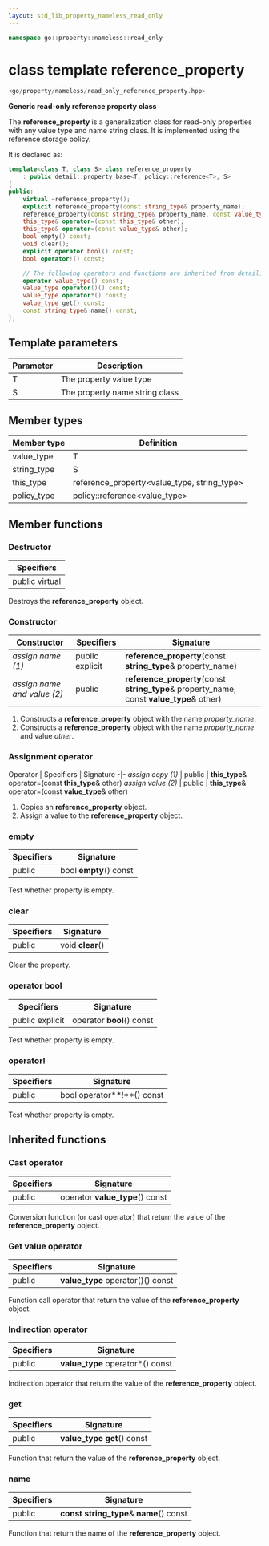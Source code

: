 ```yaml
---
layout: std_lib_property_nameless_read_only
---
```


```c++
namespace go::property::nameless::read_only
```

# class template reference_property

```c++
<go/property/nameless/read_only_reference_property.hpp>
```

**Generic read-only reference property class**

The **reference_property** is a generalization class for read-only properties with any value type and name string class.
It is implemented using the reference storage policy.

It is declared as:

```c++
template<class T, class S> class reference_property
    : public detail::property_base<T, policy::reference<T>, S>
{
public:
    virtual ~reference_property();
    explicit reference_property(const string_type& property_name);
    reference_property(const string_type& property_name, const value_type& other);
    this_type& operator=(const this_type& other);
    this_type& operator=(const value_type& other);
    bool empty() const;
    void clear();
    explicit operator bool() const;
    bool operator!() const;

    // The following operators and functions are inherited from detail::property_base<T, policy::reference<T>, S>
    operator value_type() const;
    value_type operator()() const;
    value_type operator*() const;
    value_type get() const;
    const string_type& name() const;
};
```

## Template parameters

Parameter | Description
-|-
T | The property value type
S | The property name string class

## Member types

Member type | Definition
-|-
value_type | T
string_type | S
this_type | reference_property<value_type, string_type>
policy_type | policy\::reference<value_type>

## Member functions

### Destructor

Specifiers |
-|
public virtual |

Destroys the **reference_property** object.

### Constructor

Constructor | Specifiers | Signature
-|-|-
*assign name (1)* | public explicit | **reference_property**(const **string_type**& property_name)
*assign name and value (2)* | public | **reference_property**(const **string_type**& property_name, const **value_type**& other)

1. Constructs a **reference_property** object with the name *property_name*.
2. Constructs a **reference_property** object with the name *property_name* and value *other*.

### Assignment operator

Operator | Specifiers | Signature
-|-
*assign copy (1)* | public | **this_type**& operator=(const **this_type**& other)
*assign value (2)* | public | **this_type**& operator=(const **value_type**& other)

1. Copies an **reference_property** object.
2. Assign a value to the **reference_property** object.

### empty

Specifiers | Signature
-|-
public | bool **empty**() const

Test whether property is empty.

### clear

Specifiers | Signature
-|-
public | void **clear**()

Clear the property.

### operator bool

Specifiers | Signature
-|-
public explicit | operator **bool**() const

Test whether property is empty.

### operator!

Specifiers | Signature
-|-
public | bool operator**!**() const

Test whether property is empty.

## Inherited functions

### Cast operator

Specifiers | Signature
-|-
public | operator **value_type**() const

Conversion function (or cast operator) that return the value of the **reference_property** object.

### Get value operator

Specifiers | Signature
-|-
public | **value_type** operator()() const

Function call operator that return the value of the **reference_property** object.

### Indirection operator

Specifiers | Signature
-|-
public | **value_type** operator\*() const

Indirection operator that return the value of the **reference_property** object.

### get

Specifiers | Signature
-|-
public | **value_type get**() const

Function that return the value of the **reference_property** object.

### name

Specifiers | Signature
-|-
public | **const string_type**& **name**() const

Function that return the name of the **reference_property** object.
